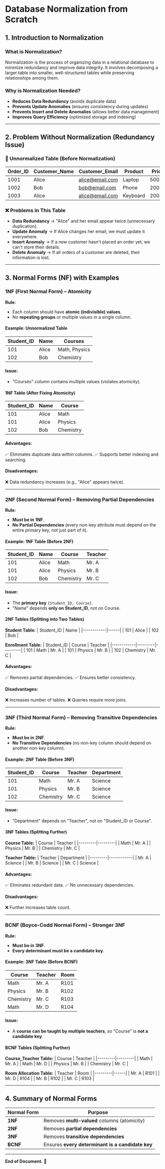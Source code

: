 # **Database Normalization from Scratch**

## **1. Introduction to Normalization**
### **What is Normalization?**
Normalization is the process of organizing data in a relational database to minimize redundancy and improve data integrity. It involves decomposing a larger table into smaller, well-structured tables while preserving relationships among them.

### **Why is Normalization Needed?**
- **Reduces Data Redundancy** (avoids duplicate data)
- **Prevents Update Anomalies** (ensures consistency during updates)
- **Prevents Insert and Delete Anomalies** (allows better data management)
- **Improves Query Efficiency** (optimized storage and indexing)

---

## **2. Problem Without Normalization (Redundancy Issue)**
### **📝 Unnormalized Table (Before Normalization)**
| Order_ID | Customer_Name | Customer_Email     | Product  | Price  | Quantity |
|----------|--------------|--------------------|----------|--------|----------|
| 1001     | Alice        | alice@email.com   | Laptop   | 50000  | 1        |
| 1002     | Bob          | bob@email.com     | Phone    | 20000  | 2        |
| 1003     | Alice        | alice@email.com   | Keyboard | 2000   | 1        |

### **❌ Problems in This Table**
- **Data Redundancy** → "Alice" and her email appear twice (unnecessary duplication).
- **Update Anomaly** → If Alice changes her email, we must update it everywhere.
- **Insert Anomaly** → If a new customer hasn't placed an order yet, we can't store their details.
- **Delete Anomaly** → If all orders of a customer are deleted, their information is lost.

---

## **3. Normal Forms (NF) with Examples**
### **1NF (First Normal Form) – Atomicity**
**Rule:**
- Each column should have **atomic (indivisible) values**.
- No **repeating groups** or multiple values in a single column.

#### **Example: Unnormalized Table**
| Student_ID | Name  | Courses         |
|------------|------|----------------|
| 101        | Alice | Math, Physics  |
| 102        | Bob   | Chemistry      |

#### **Issue:**
- "Courses" column contains multiple values (violates atomicity).

#### **1NF Table (After Fixing Atomicity)**
| Student_ID | Name  | Course    |
|------------|------|---------|
| 101        | Alice | Math    |
| 101        | Alice | Physics |
| 102        | Bob   | Chemistry |

#### **Advantages:**
✅ Eliminates duplicate data within columns.
✅ Supports better indexing and searching.

#### **Disadvantages:**
❌ Data redundancy increases (e.g., "Alice" appears twice).

---

### **2NF (Second Normal Form) – Removing Partial Dependencies**
**Rule:**
- **Must be in 1NF**.
- **No Partial Dependencies** (every non-key attribute must depend on the entire primary key, not just part of it).

#### **Example: 1NF Table (Before 2NF)**
| Student_ID | Name  | Course    | Teacher |
|------------|------|---------|---------|
| 101        | Alice | Math    | Mr. A   |
| 101        | Alice | Physics | Mr. B   |
| 102        | Bob   | Chemistry | Mr. C |

#### **Issue:**
- The **primary key** `{Student_ID, Course}`.
- "Name" depends **only on Student_ID**, not on Course.

#### **2NF Tables (Splitting into Two Tables)**
**Student Table:**
| Student_ID | Name  |
|------------|------|
| 101        | Alice |
| 102        | Bob   |

**Enrollment Table:**
| Student_ID | Course    | Teacher |
|------------|---------|---------|
| 101        | Math    | Mr. A   |
| 101        | Physics | Mr. B   |
| 102        | Chemistry | Mr. C |

#### **Advantages:**
✅ Removes partial dependencies.
✅ Ensures better consistency.

#### **Disadvantages:**
❌ Increases number of tables.
❌ Queries require more joins.

---

### **3NF (Third Normal Form) – Removing Transitive Dependencies**
**Rule:**
- **Must be in 2NF**.
- **No Transitive Dependencies** (no non-key column should depend on another non-key column).

#### **Example: 2NF Table (Before 3NF)**
| Student_ID | Course    | Teacher | Department |
|------------|---------|---------|------------|
| 101        | Math    | Mr. A   | Science    |
| 101        | Physics | Mr. B   | Science    |
| 102        | Chemistry | Mr. C | Science    |

#### **Issue:**
- "Department" depends on "Teacher", not on "Student_ID or Course".

#### **3NF Tables (Splitting Further)**
**Course Table:**
| Course    | Teacher |
|---------|---------|
| Math    | Mr. A   |
| Physics | Mr. B   |
| Chemistry | Mr. C |

**Teacher Table:**
| Teacher | Department |
|---------|------------|
| Mr. A   | Science    |
| Mr. B   | Science    |
| Mr. C   | Science    |

#### **Advantages:**
✅ Eliminates redundant data.
✅ No unnecessary dependencies.

#### **Disadvantages:**
❌ Further increases table count.

---

### **BCNF (Boyce-Codd Normal Form) – Stronger 3NF**
**Rule:**
- **Must be in 3NF**.
- **Every determinant must be a candidate key**.

#### **Example: 3NF Table (Before BCNF)**
| Course    | Teacher | Room |
|---------|---------|------|
| Math    | Mr. A   | R101 |
| Physics | Mr. B   | R102 |
| Chemistry | Mr. C | R103 |
| Math    | Mr. D   | R104 |

#### **Issue:**
- A **course can be taught by multiple teachers**, so "Course" is **not a candidate key**.

#### **BCNF Tables (Splitting Further)**
**Course_Teacher Table:**
| Course    | Teacher |
|---------|---------|
| Math    | Mr. A   |
| Math    | Mr. D   |
| Physics | Mr. B   |
| Chemistry | Mr. C |

**Room Allocation Table:**
| Teacher | Room |
|---------|------|
| Mr. A   | R101 |
| Mr. D   | R104 |
| Mr. B   | R102 |
| Mr. C   | R103 |

---

## **4. Summary of Normal Forms**
| Normal Form | Purpose |
|------------|---------|
| **1NF**    | Removes **multi-valued** columns (atomicity) |
| **2NF**    | Removes **partial dependencies** |
| **3NF**    | Removes **transitive dependencies** |
| **BCNF**   | Ensures **every determinant is a candidate key** |

---
**End of Document.** 🚀

